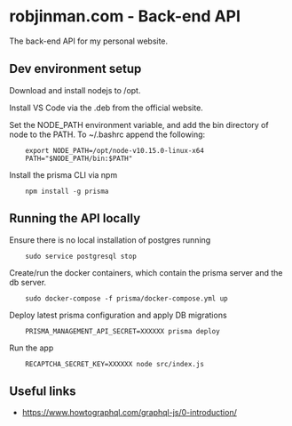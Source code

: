 robjinman.com - Back-end API
============================

The back-end API for my personal website.


Dev environment setup
---------------------

Download and install nodejs to /opt.

Install VS Code via the .deb from the official website.

Set the NODE_PATH environment variable, and add the bin directory of node to
the PATH. To ~/.bashrc append the following:

```
    export NODE_PATH=/opt/node-v10.15.0-linux-x64
    PATH="$NODE_PATH/bin:$PATH"
```

Install the prisma CLI via npm

```
    npm install -g prisma
```


Running the API locally
-----------------------

Ensure there is no local installation of postgres running

```
    sudo service postgresql stop
```

Create/run the docker containers, which contain the prisma server and the db
server.

```
    sudo docker-compose -f prisma/docker-compose.yml up
```

Deploy latest prisma configuration and apply DB migrations

```
    PRISMA_MANAGEMENT_API_SECRET=XXXXXX prisma deploy
```

Run the app

```
    RECAPTCHA_SECRET_KEY=XXXXXX node src/index.js
```


Useful links
------------

* https://www.howtographql.com/graphql-js/0-introduction/
